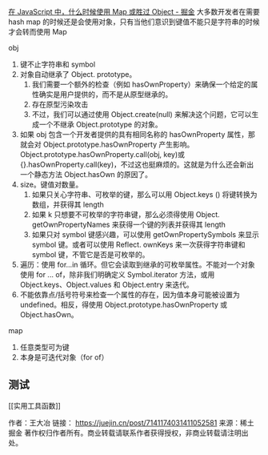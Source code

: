 [在 JavaScript 中，什么时候使用 Map 或胜过 Object - 掘金](https://juejin.cn/post/7141174031411052581?utm_source=ug_by_post)
大多数开发者在需要 hash map 的时候还是会使用对象，只有当他们意识到键值不能只是字符串的时候才会转而使用 Map

obj
1. 键不止字符串和 symbol
2. 对象自动继承了 Object. prototype。
	1. 我们需要一个额外的检查（例如 hasOwnProperty）来确保一个给定的属性确实是用户提供的，而不是从原型继承的。
	2. 存在原型污染攻击
	3. 不过，我们可以通过使用 Object.create(null) 来解决这个问题，它可以生成一个不继承 Object.prototype 的对象。
3. 如果 obj 包含一个开发者提供的具有相同名称的 hasOwnProperty 属性，那就会对 Object.prototype.hasOwnProperty 产生影响。Object.prototype.hasOwnProperty.call(obj, key)或{}.hasOwnProperty.call(key)，不过这也挺麻烦的。这就是为什么还会新出一个静态方法 Object.hasOwn 的原因了。
4. size。键值对数量。
	1. 如果只关心字符串、可枚举的键，那么可以用 Object.keys () 将键转换为数组，并获得其 length
	2. 如果 k 只想要不可枚举的字符串键，那么必须得使用 Object. getOwnPropertyNames 来获得一个键的列表并获得其 length
	3. 如果只对 symbol  键感兴趣，可以使用 getOwnPropertySymbols 来显示 symbol  键。或者可以使用 Reflect. ownKeys 来一次获得字符串键和 symbol  键，不管它是否是可枚举的。
5. 遍历：使用 for...in 循环。但它会读取到继承的可枚举属性。不能对一个对象使用 for ... of，除非我们明确定义 Symbol.iterator 方法，或用 Object.keys、Object.values 和 Object.entry 来迭代。
6. 不能依靠点/括号符号来检查一个属性的存在，因为值本身可能被设置为 undefined。相反，得使用 Object.prototype.hasOwnProperty 或 Object.hasOwn。

map
1. 任意类型可为键
2. 本身是可迭代对象（for of）

## 测试
[[实用工具函数]]

作者：王大冶
链接： https://juejin.cn/post/7141174031411052581
来源：稀土掘金
著作权归作者所有。商业转载请联系作者获得授权，非商业转载请注明出处。